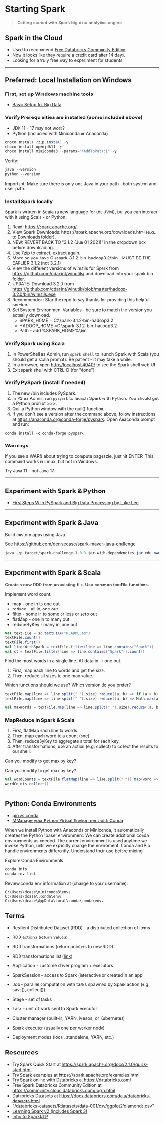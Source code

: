 # Starting Spark

> Getting started with Spark big data analytics engine
> 

## Spark in the Cloud

- Used to recommend [Free Databricks Community Edition](https://community.cloud.databricks.com/login.html). 
- Now it looks like they require a credit card after 14 days. 
- Looking for a truly free way to experiment for students. 

---

## Preferred: Local Installation on Windows

### First, set up Windows machine tools

- [Basic Setup for Big Data](https://github.com/denisecase/basic-setup-for-bigdata)

### Verify Prerequisities are installed (some included above)

- JDK 11 - 17 may not work?
- Python (includied with Miniconda or Anaconda) 

```PowerShell
choco install 7zip.install -y
choco install openjdk11 -y
choco install miniconda3 --params="/AddToPath:1" -y
```

Verify:

```PowerShell
java --version
python --version
```

Important: Make sure there is only one Java in your path - both system and user path. 

### Install Spark locally

Spark is written in Scala (a new language for the JVM), but you can interact with it using Scala - or Python. 

1. Read: <https://spark.apache.org/>
2. View Spark Downloads: <https://spark.apache.org/downloads.html> (e.g., to Downloads folder). 
3. NEW: REVERT BACK TO "3.1.2 (Jun 01 2021)" in the dropdown box before downloading. 
4. Use 7zip to extract, extract again. 
5. Move so you have C:\spark-3.1.2-bin-hadoop3.2\bin - MUST BE THE EARLIER 3.1.2 (not 3.2.1).
6. View the different versions of winutils for Spark from <https://github.com/cdarlint/winutils/> and download into your spark bin folder. 
7. UPDATE: Download 3.2.0 from https://github.com/cdarlint/winutils/blob/master/hadoop-3.2.0/bin/winutils.exe
8. Recommended: Star the repo to say thanks for providing this helpful service. 
9. Set System Environment Variables - be sure to match the version you actually download.
    - SPARK_HOME = C:\spark-3.1.2-bin-hadoop3.2
    - HADOOP_HOME =C:\spark-3.1.2-bin-hadoop3.2
    - Path - add %SPARK_HOME%\bin

### Verify Spark using Scala

1. In PowerShell as Admin, run ```spark-shell``` to launch Spark with Scala (you should get a scala prompt). Be patient - it may take a while. 
2. In a browser, open <http://localhost:4040/> to see the Spark shell web UI
3. Exit spark shell with CTRL-D (for "done")

### Verify PySpark (install if needed)

1. The new /bin includes PySpark. 
2. In PS as Admin, run ```pyspark``` to launch Spark with Python.  You should get a Python prompt >>>.
3. Quit a Python window with the quit() function. 
4. If you don't see a version after the command above, follow instructions at https://anaconda.org/conda-forge/pyspark. Open Anaconda prompt and run:

```Anaconda
conda install -c conda-forge pyspark
```

### Warnings

If you see a WARN about trying to compute pageszie, just hit ENTER. This command works in Linux, but not in Windows. 

Try Java 11 - not Java 17.

---

## Experiment with Spark & Python

- [First Steps With PySpark and Big Data Processing
by Luke Lee](https://realpython.com/pyspark-intro/)

---

## Experiment with Spark & Java

Build custom apps using Java. 

See <https://github.com/denisecase/spark-maven-java-challenge>

```PowerShell
java -cp target/spark-challenge-1.0.0-jar-with-dependencies.jar edu.nwmissouri.isl.App "data.txt"
```

---

## Experiment with Spark & Scala

Create a new RDD from an existing file. Use common textFile functions.

Implement word count. 

- map - one in to one out
- reduce - all in, one out
- filter - some in to some or less or zero out
- flatMap - one in to many out
- reduceByKey - many in, one out 

```scala
val textFile = sc.textFile("README.md")
textFile.count()
textFile.first()
val linesWithSpark = textFile.filter(line => line.contains("Spark"))
val ct = textFile.filter(line => line.contains("Spark")).count()
```

Find the most words in a single line. All data in -> one out. 

1. First, map each line to words and get the size. 
1. Then, reduce all sizes to one max value. 

Which functions should we use?  Which version do you prefer?

```scala
textFile.map(line => line.split(" ").size).reduce((a, b) => if (a > b) a else b)
textFile.map(line => line.split(" ").size).reduce((a, b) => Math.max(a, b))

val maxWords = textFile.map(line => line.split(" ").size).reduce((a, b) => if (a > b) a else b)
```

### MapReduce in Spark & Scala

1. First, flatMap each line to words. 
1. Then, map each word to a count (one). 
1. Then, reduceByKey to aggregate a total for each key. 
1. After transformations, use an action (e.g. collect) to collect the results to our shell. 

Can you modify to get max by key? 

Can you modify to get max by key? 

```scala
val wordCounts = textFile.flatMap(line => line.split(" ")).map(word => (word, 1)).reduceByKey((a, b) => a + b)
wordCounts.collect()
```

---

## Python: Conda Environments

- [pip vs conda](https://pythonspeed.com/articles/conda-vs-pip/)
- [MManage your Python Virtual Environment with Conda](https://towardsdatascience.com/manage-your-python-virtual-environment-with-conda)

When we install Python with Anaconda or Miniconda, it automatically creates the Python 'base' environment. 
We can create additional conda environments as needed. 
The current environment is used anytime we invoke Python, until we explicitly change the enviroment. 
Conda and Pip handle environments differently. Understand their use before mixing. 

Explore Conda Environments

```PowerShell
conda info
conda env list
```

Review conda env information at (change to your username):

```
C:\Users\dcase\miniconda3\envs
C:\Users\dcase\.conda\envs
C:\Users\dcase\AppData\Local\conda\conda\envs
```

## Terms

- Resilient Distributed Dataset (RDD) - a distributed collection of items
- RDD actions (return values)
- RDD transformations (return pointers to new RDD)
- RDD transformations list ([link](https://spark.apache.org/docs/latest/rdd-programming-guide.html#transformations))

- Application - custome driver program + executors
- SparkSession - access to Spark (interactive or created in an app)
- Job - parallel computation with tasks spawned by Spark action (e.g., save(), collect())
- Stage - set of tasks
- Task - unit of work sent to Spark executor

- Cluster manager (built-in, YARN, Mesos, or Kubernetes)
- Spark executor (usually one per worker node)
- Deployment modes (local, standalone, YARN, etc.)

## Resources

- Try Spark Quick Start at <https://spark.apache.org/docs/2.1.0/quick-start.html>
- Try Spark examples at <https://spark.apache.org/examples.html>
- Try Spark online with Databricks at <https://databricks.com/>
- Free Spark Databricks Community Edition at <https://community.cloud.databricks.com/login.html>
- Databricks Datasets at <https://docs.databricks.com/data/databricks-datasets.html>
- "/databricks-datasets/Rdatasets/data-001/csv/ggplot2/diamonds.csv"
- [Learning Spark v2 (includes Spark 3)](https://github.com/databricks/LearningSparkV2)
- [Intro to SparkNLP](https://towardsdatascience.com/introduction-to-spark-nlp-foundations-and-basic-components-part-i-c83b7629ed59)
